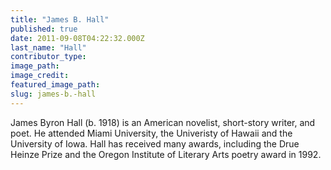 ```yaml
---
title: "James B. Hall"
published: true
date: 2011-09-08T04:22:32.000Z
last_name: "Hall"
contributor_type:
image_path:
image_credit:
featured_image_path:
slug: james-b.-hall
---
```


James Byron Hall (b. 1918) is an American novelist, short-story writer, and poet. He attended Miami University, the Univeristy of Hawaii and the University of Iowa. Hall has received many awards, including the Drue Heinze Prize and the Oregon Institute of Literary Arts poetry award in 1992.

